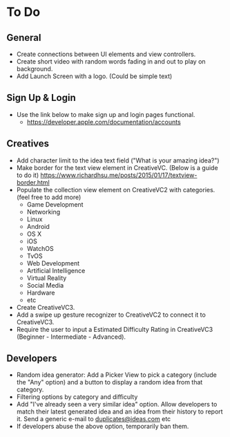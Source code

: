# To Do

## General
- Create connections between UI elements and view controllers.
- Create short video with random words fading in and out to play on background.
- Add Launch Screen with a logo. (Could be simple text)

## Sign Up & Login
- Use the link below to make sign up and login pages functional.
    - https://developer.apple.com/documentation/accounts

## Creatives
- Add character limit to the idea text field ("What is your amazing idea?")
- Make border for the text view element in CreativeVC. (Below is a guide to do it)
    https://www.richardhsu.me/posts/2015/01/17/textview-border.html
- Populate the collection view element on CreativeVC2 with categories. (feel free to add more)
    - Game Development
    - Networking
    - Linux
    - Android
    - OS X
    - iOS
    - WatchOS
    - TvOS
    - Web Development
    - Artificial Intelligence
    - Virtual Reality
    - Social Media
    - Hardware
    - etc
- Create CreativeVC3.
- Add a swipe up gesture recognizer to CreativeVC2 to connect it to CreativeVC3.
- Require the user to input a Estimated Difficulty Rating in CreativeVC3 (Beginner - Intermediate - Advanced).

## Developers
- Random idea generator: Add a Picker View to pick a category (include the "Any" option) and a button to display a random idea from that category.
- Filtering options by category and difficulty
- Add "I've already seen a very similar idea" option. Allow developers to match their latest generated idea and an idea from their history to report it. Send a generic e-mail to duplicates@ideas.com etc
- If developers abuse the above option, temporarily ban them.
